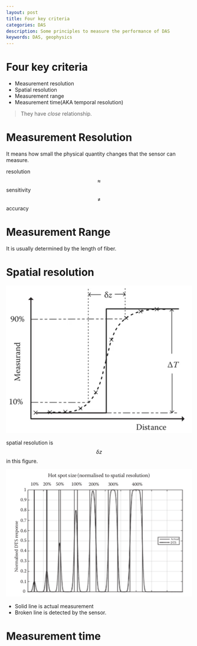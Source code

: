 ```yaml
---
layout: post
title: Four key criteria
categories: DAS
description: Some principles to measure the performance of DAS
keywords: DAS, geophysics
---
```


# Four key criteria
- Measurement resolution
- Spatial resolution
- Measurement range
- Measurement time(AKA temporal resolution)

> They have *close* relationship. 

# Measurement Resolution

It means how small the physical quantity changes that the sensor can measure.

resolution $$\approx$$ sensitivity $$\ne$$ accuracy

# Measurement Range
It is usually determined by the length of fiber.

# Spatial resolution
![](/images/blog/DAS/SP_RE.png)

spatial resolution is $$\delta z$$ in this figure.

![](/images/blog/DAS/SP_RE2.png)

- Solid line is actual measurement 
- Broken line is detected by the sensor.

# Measurement time